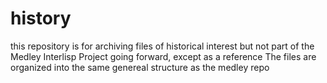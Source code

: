 # history
this repository is for archiving files of historical interest but not part of the Medley Interlisp Project going forward, except as a reference
The files are organized into the same genereal structure as the medley repo

